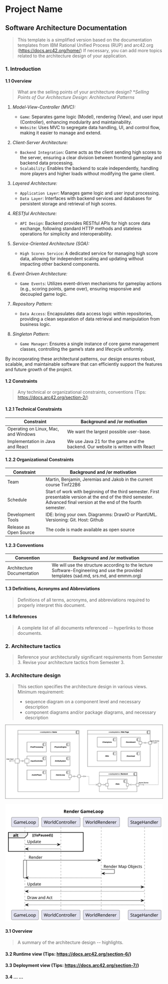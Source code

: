 # Project Name
## Software Architecture Documentation
> This template is a simplified version based on the documentation templates from IBM Rational Unified Process (RUP) and arc42.org (https://docs.arc42.org/home/)
> If necessary, you can add more topics related to the architecture design of your application.

### 1. Introduction
#### 1.1 Overview
> What are the selling points of your architecture design?
**Selling Points of Our Architecture Design: Architectural Patterns*

1. *Model-View-Controller (MVC):*
   - `Game`: Separates game logic (Model), rendering (View), and user input (Controller), enhancing modularity and maintainability.
   - `Website`: Uses MVC to segregate data handling, UI, and control flow, making it easier to manage and extend.

2. *Client-Server Architecture:*
   - `Backend Integration`: Game acts as the client sending high scores to the server, ensuring a clear division between frontend gameplay and backend data processing.
   - `Scalability`: Enables the backend to scale independently, handling more players and higher loads without modifying the game client.

3. *Layered Architecture:*
   - `Application Layer`: Manages game logic and user input processing.
   - `Data Layer`: Interfaces with backend services and databases for persistent storage and retrieval of high scores.

4. *RESTful Architecture:*
   - `API Design`: Backend provides RESTful APIs for high score data exchange, following standard HTTP methods and stateless operations for simplicity and interoperability.

5. *Service-Oriented Architecture (SOA):*
   - `High Scores Service`: A dedicated service for managing high score data, allowing for independent scaling and updating without impacting other backend components.

6. *Event-Driven Architecture:*
   - `Game Events`: Utilizes event-driven mechanisms for gameplay actions (e.g., scoring points, game over), ensuring responsive and decoupled game logic.

7. *Repository Pattern:*
   - `Data Access`: Encapsulates data access logic within repositories, providing a clean separation of data retrieval and manipulation from business logic.

8. *Singleton Pattern:*
   - `Game Manager`: Ensures a single instance of core game management classes, controlling the game’s state and lifecycle uniformly.

By incorporating these architectural patterns, our design ensures robust, scalable, and maintainable software that can efficiently support the features and future growth of the project.

#### 1.2 Constraints
> Any technical or organizational constraints, conventions (Tips: https://docs.arc42.org/section-2/)
#### 1.2.1 Technical Constraints
| Constraint | Background and /or motivation|
|-|-|
|Operating on Linux, Mac, and Windows | We want the largest possible user-base. |
|Implementation in Java and React| We use Java 21 for the game and the backend. Our website is written with React |

#### 1.2.2 Organizational Constraints
| Constraint | Background and /or motivation|
|-|-|
|Team|Martin, Benjamin, Jeremias and Jakob in the current course Tinf22B6|
|Schedule| Start of work with beginning of the third semester. First presentable version at the end of the third semester. Advanced final version at the end of the fourth semester.|
|Development Tools| IDE: bring your own. Diagramms: DrawIO or PlantUML. Versioning: Git. Host: Github|
|Release as Open Source| The code is made available as open source|
#### 1.2.3 Conventions
| Convention | Background and /or motivation|
|-|-|
|Architecture Documentation| We will use the structure according to the lecture Software-Engineering and use the provided templates (sad.md, srs.md, and emmm.org)|
#### 1.3 Definitions, Acronyms and Abbreviations
> Definitions of all terms, acronyms, and abbreviations required to properly interpret this document.
#### 1.4 References
> A complete list of all documents referenced -- hyperlinks to those documents.

### 2. Architecture tactics
> Reference your architecturally significant requirements from Semester 3.
> Revise your architecture tactics from Semester 3.

### 3. Architecture design
> This section specifies the architecture design in various views.
> Minimum requirement:
> - sequence diagram on a component level and necessary description
> - component diagrams and/or package diagrams, and necessary description

![Component Diagram](./assets/ComponentDiagram.drawio.svg)

![Sequence Diagram](./assets/sadSequenceDiagram.svg)

#### 3.1 Overview 
> A summary of the architecture design -- highlights.  

#### 3.2 Runtime view (Tips: https://docs.arc42.org/section-6/)

#### 3.3 Deployment view (Tips: https://docs.arc42.org/section-7/)

#### 3.4 ... ...
